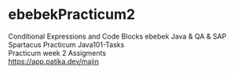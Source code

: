 # ebebekPracticum2
Conditional Expressions and Code Blocks
ebebek Java & QA & SAP Spartacus Practicum Java101-Tasks <br>
Practicum week 2 Assigments <br>
https://app.patika.dev/majin
